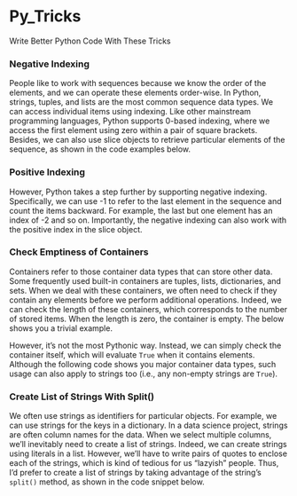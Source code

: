 # Py_Tricks
Write Better Python Code With These Tricks
### Negative Indexing
People like to work with sequences because we know the order of the elements, and we can operate these elements order-wise. In Python, strings, tuples, and lists are the most common sequence data types. We can access individual items using indexing. Like other mainstream programming languages, Python supports 0-based indexing, where we access the first element using zero within a pair of square brackets. Besides, we can also use slice objects to retrieve particular elements of the sequence, as shown in the code examples below.

### Positive Indexing
However, Python takes a step further by supporting negative indexing. Specifically, we can use -1 to refer to the last element in the sequence and count the items backward. For example, the last but one element has an index of -2 and so on. Importantly, the negative indexing can also work with the positive index in the slice object.

### Check Emptiness of Containers
Containers refer to those container data types that can store other data. Some frequently used built-in containers are tuples, lists, dictionaries, and sets. When we deal with these containers, we often need to check if they contain any elements before we perform additional operations. Indeed, we can check the length of these containers, which corresponds to the number of stored items. When the length is zero, the container is empty. The below shows you a trivial example.

However, it’s not the most Pythonic way. Instead, we can simply check the container itself, which will evaluate `True` when it contains elements. Although the following code shows you major container data types, such usage can also apply to strings too (i.e., any non-empty strings are `True`).

### Create List of Strings With Split()

We often use strings as identifiers for particular objects. For example, we can use strings for the keys in a dictionary. In a data science project, strings are often column names for the data. When we select multiple columns, we’ll inevitably need to create a list of strings. Indeed, we can create strings using literals in a list. However, we’ll have to write pairs of quotes to enclose each of the strings, which is kind of tedious for us “lazyish” people. Thus, I’d prefer to create a list of strings by taking advantage of the string’s `split()` method, as shown in the code snippet below.

